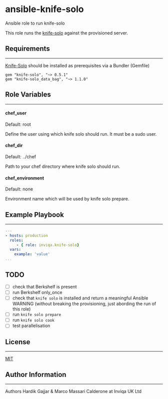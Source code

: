 # ansible-knife-solo
Ansible role to run knife-solo

This role runs the [knife-solo][knife-solo] against the provisioned server.

## Requirements
------------
[Knife-Solo][knife-solo] should be installed as prerequisites via a Bundler (Gemfile)
```
gem "knife-solo", "~> 0.5.1"
gem "knife-solo_data_bag", "~> 1.1.0"
```
## Role Variables
------------
#### chef_user
Default: root

Define the user using which knife solo should run. It must be a sudo user.

#### chef_dir
Default: ../chef

Path to your chef directory where knife solo should run.

#### chef_environment
Default: none

Environment name which will be used by knife solo prepare.


## Example Playbook
----------------

```YAML
---
- hosts: production
  roles:
     - { role: inviqa.knife-solo}
  vars:
    example: 'value'
...
```
## TODO
- [ ] check that Berkshelf is present
- [ ] run Berkshelf only_once
- [ ] check that `knife solo` is installed and return a meaningful Ansible WARNING (without breaking the provisioning, just abording the run of this role)
- [ ] run `knife solo prepare`
- [ ] run `knife solo cook`
- [ ] test parallelisation

## License
-------

[MIT][licence]

## Author Information
------------------
Authors Hardik Gajjar & Marco Massari Calderone at Inviqa UK Ltd


[github]: https://github.com/inviqa/ansible-knife-solo "Github location of this role"
[knife-solo]: https://matschaffer.github.io/knife-solo/ "knife-solo website"
[example]: https://github.com/inviqa/ansible-knife-solo/blob/master/defaults/main.yml#L4 "Link to variable on master"


[licence]: https://raw.githubusercontent.com/inviqa/ansible-jumpcloud/master/LICENSE

